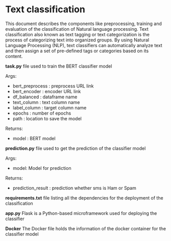 
# Text classification 
This document describes the components like preprocessing, training and evaluation of the classification of Natural language processing. Text classification also known as text tagging or text categorization is the process of categorizing text into organized groups. By using Natural Language Processing (NLP), text classifiers can automatically analyze text and then assign a set of pre-defined tags or categories based on its content.

**task.py** file used to train the BERT classifier model

Args:
  * bert_preprocess : preprocess URL link
  * bert_encoder : encoder URL link
  * df_balanced : dataframe name
  * text_column : text column name
  * label_column : target column name
  * epochs : number of epochs
  * path : location to save the model

Returns:
  * model : BERT model

**prediction.py** file used to get the prediction of the classifier model

Args:
  * model: Model for prediction

Returns:
  * prediction_result : prediction whether sms is Ham or Spam
  
**requirements.txt** file listing all the dependencies for the deployment of the classification

**app.py** Flask is a Python-based microframework used for deploying the classifier

**Docker** The Docker file holds the information of the docker container for the classifier model
